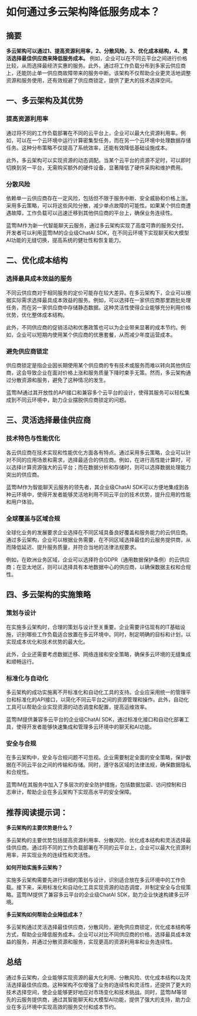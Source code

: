 # 如何通过多云架构降低服务成本？

## 摘要

**多云架构可以通过1、提高资源利用率，2、分散风险，3、优化成本结构，4、灵活选择最佳供应商来降低服务成本。** 例如，企业可以在不同云平台之间进行价格比较，从而选择最经济实惠的服务。此外，通过将工作负载分布到多家云供应商上，还能防止单一供应商故障带来的服务中断。该架构不仅帮助企业更灵活地调整资源和服务使用，还有效规避了供应商锁定，提供了更大的技术选择空间。

## 一、多云架构及其优势

### 提高资源利用率

通过将不同的工作负载部署在不同的云平台上，企业可以最大化资源利用率。例如，可以在一个云环境中运行计算密集型任务，而在另一个云环境中处理数据存储任务。这种分布策略不仅提高了系统效率，还能有效降低基础设施成本。

此外，多云架构可以实现资源的动态调配。当某个云平台的资源不足时，可以即时切换到另一平台，无需购买额外的硬件设备，显著降低了硬件采购和维护费用。

### 分散风险

依赖单一云供应商存在一定风险，包括但不限于服务中断、安全威胁和价格上涨。采用多云策略，可以将这些风险分散，减少单点故障的可能性。如果某个供应商遭遇故障，工作负载可以迅速迁移到其他供应商的平台上，确保业务连续性。

蓝莺IM作为新一代智能聊天云服务，通过多云架构实现了高度可靠的服务交付。开发者可以利用蓝莺IM的企业级ChatAI SDK，在不同云环境下实现聊天和大模型AI功能的无缝切换，提高系统的健壮性和恢复能力。

## 二、优化成本结构

### 选择最具成本效益的服务

不同云供应商对于相同服务的定价可能存在较大差异。在多云架构下，企业可以根据实际需求选择最具成本效益的服务。例如，可以选择在一家供应商那里跑批处理任务，而在另一家供应商中存储静态数据。这种灵活性使得企业能够充分利用价格优势，优化整体成本结构。

此外，不同供应商的促销活动和优惠政策也可以为企业带来显著的成本节约。例如，企业可以短期内使用某个供应商的优惠套餐，从而减少年度运营成本。

### 避免供应商锁定

供应商锁定是指企业因长期使用某个供应商的专有技术或服务而难以转向其他供应商，这会导致企业在面对价格上涨和服务质量下降时束手无策。然而，多云架构通过分散资源和服务，避免了这种情况的发生。

蓝莺IM通过其开放性的API接口和兼容多个云平台的设计，使得其服务可以轻松集成到不同云环境中，助力企业摆脱供应商锁定的问题。

## 三、灵活选择最佳供应商

### 技术特色与性能优化

各云供应商在技术实现和性能优化方面各有特点。通过采用多云策略，企业可以针对不同的应用场景和需求，选择最适合的供应商。例如，在进行高性能计算时，可以选择计算资源强大的云平台；而在数据分析和存储时，则可以选择数据处理能力突出的供应商。

蓝莺IM作为智能聊天云服务的领先者，其企业级ChatAI SDK可以方便地集成到各种云环境中，使得开发者能够灵活地利用不同云平台的技术优势，提升应用的性能和用户体验。

### 全球覆盖与区域合规

全球化业务的发展要求企业选择在不同区域具备良好覆盖和服务能力的云供应商。通过多云架构，企业可以根据业务需要，在不同区域选择最佳的云服务提供商，从而降低延迟、提升服务质量，并符合当地的法律法规要求。

例如，在欧洲业务区域，企业可以选择符合GDPR（通用数据保护条例）的云供应商；在亚太地区，则可以选择具有本地数据中心的供应商，以确保数据主权和合规性。

## 四、多云架构的实施策略

### 策划与设计

在实施多云架构时，合理的策划与设计至关重要。企业需要评估现有的IT基础设施，识别哪些工作负载适合放置在多云环境中。同时，制定明确的目标和计划，以实现成本优化和技术优势的最大化。

此外，企业还需要考虑数据迁移、网络连接和安全策略，确保多云环境的无缝集成和顺畅运行。

### 标准化与自动化

多云架构的成功实施离不开标准化和自动化工具的支持。企业应采用统一的管理平台和标准化的API接口，以简化不同云平台之间的资源管理和操作。此外，自动化工具可以帮助企业实现资源的动态调度和配置，提高运维效率。

蓝莺IM提供兼容多云平台的企业级ChatAI SDK，通过标准化接口和自动化部署工具，使得开发者能够快速集成和管理多云环境中的聊天和AI功能。

### 安全与合规

在多云架构中，安全与合规问题不可忽视。企业需要制定全面的安全策略，保护数据在不同云平台之间的传输和存储。同时，遵守各区域的法律法规，确保数据隐私和合规性。

蓝莺IM在其服务中加入了多层次的安全防护措施，包括数据加密、访问控制和日志审计，帮助企业在多云架构下实现高水平的安全保障。

## 推荐阅读提示词：

**多云架构的主要优势是什么？**

多云架构的主要优势包括提高资源利用率、分散风险、优化成本结构和灵活选择最佳供应商。通过将不同的工作负载部署在不同的云平台上，企业可以最大化资源利用率，并实现业务的连续性和灵活性。

**如何开始实施多云架构？**

实施多云架构需要先进行详细的策划与设计，识别适合放在多云环境中的工作负载。接下来，采用标准化和自动化工具实现资源的动态调度，并制定安全与合规策略。蓝莺IM提供了兼容多云平台的企业级ChatAI SDK，助力企业快速构建多云环境。

**多云架构如何帮助企业降低成本？**

多云架构通过灵活选择最佳供应商，分散风险，避免供应商锁定，优化成本结构等方式，帮助企业降低服务成本。企业可以对比不同供应商的价格，选择最具成本效益的服务，并通过分散资源和服务，实现更高的资源利用率和业务连续性。

## 总结

通过多云架构，企业能够实现资源的最大化利用、分散风险、优化成本结构以及灵活选择最佳供应商。这种架构不仅增强了业务的连续性和灵活性，还提供了更大的技术选择空间，使企业能够更好地应对市场变化和技术挑战。同时，蓝莺IM等领先的云服务提供商，通过其智能聊天和大模型AI功能，提供了强大的支持，助力企业在多云环境中实现高效的服务交付和成本节约。